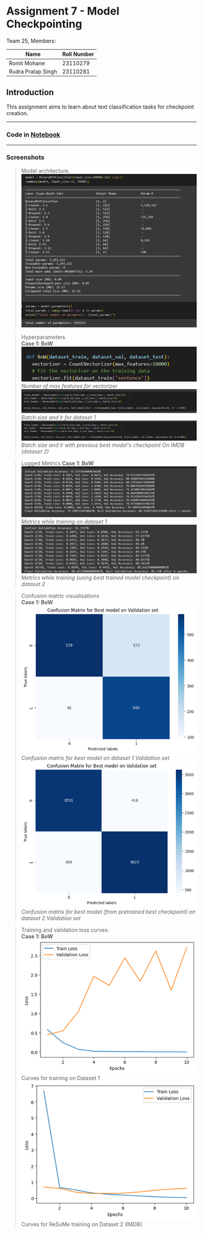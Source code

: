 # Assignment 7 - Model Checkpointing

Team 25, Members:     



| Name | Roll Number |  
| ------ | ------ |  
| Romit Mohane | 23110279 |  
| Rudra Pratap Singh | 23110281 |  

## Introduction
This assignment aims to learn about text classification tasks for checkpoint creation.

---

### Code in [Notebook](./STTAI_Lab7.ipynb)

---

### Screenshots

> Model architecture.   
![Model architecture.](./arhitecture.png)
 
> Hyperparameters   
__Case 1: BoW__   
![tokens](./hyperparams1.png)    
_Number of max features for vectorizer_   
![batch size and epochs](./hyperparams2.png)   
_Batch size and lr for dataset 1_   
![batchsize and epohcs](./hyperparams3.png)    
_Batch size and lr with previous best model's checkpoint On IMDB (dataset 2)_  

> Logged Metrics
__Case 1: BoW__   
![](./metrics1.png)  
_Metrics while training on dataset 1_  
![](./metrics2.png)   
_Metrics while training (using best trained model checkpoint) on dataset 2_

> Confusion matric visualisations  
__Case 1: BoW__  
![](./cfm1.png)  
_Confusion matrix for best model on dataset 1 Validation set_  
![](./cfm2.png)  
_Confusion matrix for best model (from pretrained best checkpoint) on dataset 2 Validation set_  

> Training and validation loss curves.   
__Case 1: BoW__    
![](./curves1.png)    
Curves for training on Dataset 1  
![](./curves3.png)  
Curves for ReSuMe training on Dataset 2 (IMDB)  